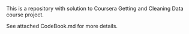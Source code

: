 This is a repository with solution to Coursera Getting and Cleaning Data course project.

See attached CodeBook.md for more details.